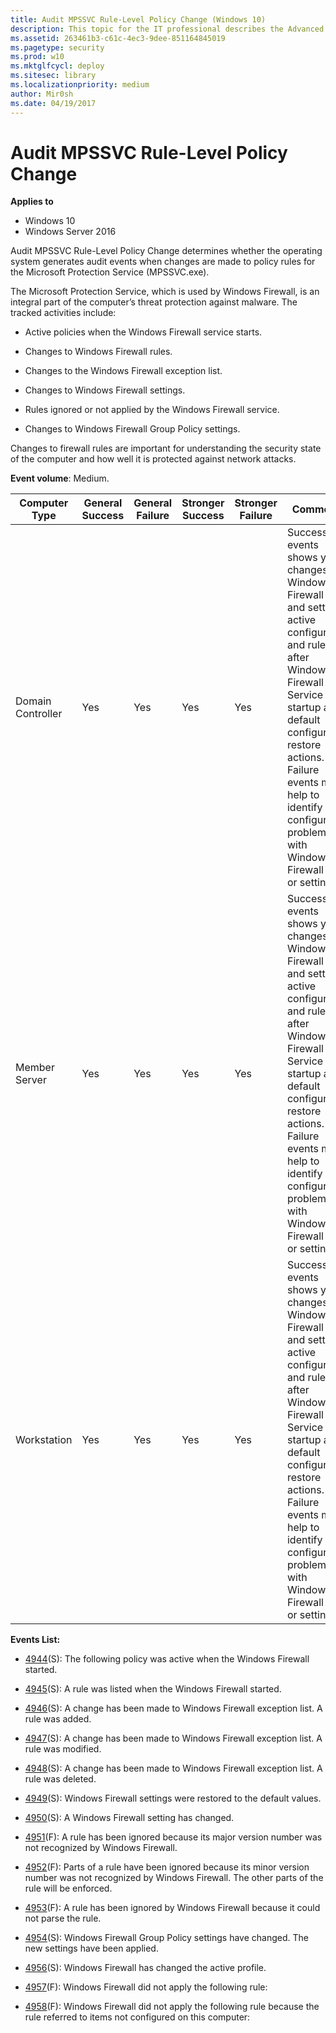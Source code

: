 ```yaml
---
title: Audit MPSSVC Rule-Level Policy Change (Windows 10)
description: This topic for the IT professional describes the Advanced Security Audit policy setting, Audit MPSSVC Rule-Level Policy Change, which determines whether the operating system generates audit events when changes are made to policy rules for the Microsoft Protection Service (MPSSVC.exe).
ms.assetid: 263461b3-c61c-4ec3-9dee-851164845019
ms.pagetype: security
ms.prod: w10
ms.mktglfcycl: deploy
ms.sitesec: library
ms.localizationpriority: medium
author: Mir0sh
ms.date: 04/19/2017
---
```


# Audit MPSSVC Rule-Level Policy Change

**Applies to**
-   Windows 10
-   Windows Server 2016


Audit MPSSVC Rule-Level Policy Change determines whether the operating system generates audit events when changes are made to policy rules for the Microsoft Protection Service (MPSSVC.exe).

The Microsoft Protection Service, which is used by Windows Firewall, is an integral part of the computer’s threat protection against malware. The tracked activities include:

-   Active policies when the Windows Firewall service starts.

-   Changes to Windows Firewall rules.

-   Changes to the Windows Firewall exception list.

-   Changes to Windows Firewall settings.

-   Rules ignored or not applied by the Windows Firewall service.

-   Changes to Windows Firewall Group Policy settings.

Changes to firewall rules are important for understanding the security state of the computer and how well it is protected against network attacks.

**Event volume**: Medium.

| Computer Type     | General Success | General Failure | Stronger Success | Stronger Failure | Comments                                                                                                                                                                                                                                                                                               |
|-------------------|-----------------|-----------------|------------------|------------------|--------------------------------------------------------------------------------------------------------------------------------------------------------------------------------------------------------------------------------------------------------------------------------------------------------|
| Domain Controller | Yes             | Yes             | Yes              | Yes              | Success events shows you changes in Windows Firewall rules and settings, active configuration and rules after Windows Firewall Service startup and default configuration restore actions.<br>Failure events may help to identify configuration problems with Windows Firewall rules or settings. |
| Member Server     | Yes             | Yes             | Yes              | Yes              | Success events shows you changes in Windows Firewall rules and settings, active configuration and rules after Windows Firewall Service startup and default configuration restore actions.<br>Failure events may help to identify configuration problems with Windows Firewall rules or settings. |
| Workstation       | Yes             | Yes             | Yes              | Yes              | Success events shows you changes in Windows Firewall rules and settings, active configuration and rules after Windows Firewall Service startup and default configuration restore actions.<br>Failure events may help to identify configuration problems with Windows Firewall rules or settings. |

**Events List:**

-   [4944](event-4944.md)(S): The following policy was active when the Windows Firewall started.

-   [4945](event-4945.md)(S): A rule was listed when the Windows Firewall started.

-   [4946](event-4946.md)(S): A change has been made to Windows Firewall exception list. A rule was added.

-   [4947](event-4947.md)(S): A change has been made to Windows Firewall exception list. A rule was modified.

-   [4948](event-4948.md)(S): A change has been made to Windows Firewall exception list. A rule was deleted.

-   [4949](event-4949.md)(S): Windows Firewall settings were restored to the default values.

-   [4950](event-4950.md)(S): A Windows Firewall setting has changed.

-   [4951](event-4951.md)(F): A rule has been ignored because its major version number was not recognized by Windows Firewall.

-   [4952](event-4952.md)(F): Parts of a rule have been ignored because its minor version number was not recognized by Windows Firewall. The other parts of the rule will be enforced.

-   [4953](event-4953.md)(F): A rule has been ignored by Windows Firewall because it could not parse the rule.

-   [4954](event-4954.md)(S): Windows Firewall Group Policy settings have changed. The new settings have been applied.

-   [4956](event-4956.md)(S): Windows Firewall has changed the active profile.

-   [4957](event-4957.md)(F): Windows Firewall did not apply the following rule:

-   [4958](event-4958.md)(F): Windows Firewall did not apply the following rule because the rule referred to items not configured on this computer:

